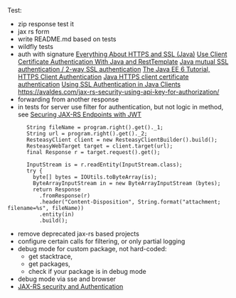 Test:

- zip response test it
- jax rs form
- write README.md based on tests
- wildfly tests
- auth with signature
  [Everything About HTTPS and SSL (Java)](https://dzone.com/articles/ssl-in-java)
  [Use Client Certificate Authentication With Java and RestTemplate](https://dzone.com/articles/use-client-certificate-authentication-with-java-an)
  [Java mutual SSL authentication / 2-way SSL authentication](https://www.naschenweng.info/2018/02/01/java-mutual-ssl-authentication-2-way-ssl-authentication/)
  [The Java EE 6 Tutorial, HTTPS Client Authentication](https://docs.oracle.com/cd/E19226-01/820-7627/bncbs/index.html)
  [Java HTTPS client certificate authentication](https://stackoverflow.com/questions/1666052/java-https-client-certificate-authentication)
  [Using SSL Authentication in Java Clients](https://docs.oracle.com/cd/E13222_01/wls/docs103/security/SSL_client.html)
  https://avaldes.com/jax-rs-security-using-api-key-for-authorization/
- forwarding from another response
- in tests for server use filter for authentication, but not logic in method, see
  [Securing JAX-RS Endpoints with JWT](https://antoniogoncalves.org/2016/10/03/securing-jax-rs-endpoints-with-jwt/)
  

```
      String fileName = program.right().get()._1;
      String url = program.right().get()._2;
      ResteasyClient client = new ResteasyClientBuilder().build();
      ResteasyWebTarget target = client.target(url);
      final Response r = target.request().get();

      InputStream is = r.readEntity(InputStream.class);
      try {
        byte[] bytes = IOUtils.toByteArray(is);
        ByteArrayInputStream in = new ByteArrayInputStream (bytes);
        return Response
          .fromResponse(r)
          .header("Content-Disposition", String.format("attachment; filename=%s", fileName))
          .entity(in)
          .build();
```          
- remove deprecated jax-rs based projects
- configure certain calls for filtering, or only partial logging
- debug mode for custom package, not hard-coded: 
  - get stacktrace, 
  - get packages, 
  - check if your package is in debug mode
- debug mode via sse and browser
- [JAX-RS security and Authentication](https://stackoverflow.com/questions/32707448/jax-rs-security-and-authentication)
